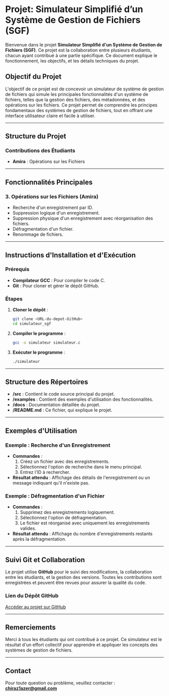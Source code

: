 # Projet: Simulateur Simplifié d’un Système de Gestion de Fichiers (SGF)

Bienvenue dans le projet **Simulateur Simplifié d'un Système de Gestion de Fichiers (SGF)**. Ce projet est la collaboration entre plusieurs étudiants, chacun ayant contribué à une partie spécifique. Ce document explique le fonctionnement, les objectifs, et les détails techniques du projet.

## Objectif du Projet

L'objectif de ce projet est de concevoir un simulateur de système de gestion de fichiers qui simule les principales fonctionnalités d'un système de fichiers, telles que la gestion des fichiers, des métadonnées, et des opérations sur les fichiers. Ce projet permet de comprendre les principes fondamentaux des systèmes de gestion de fichiers, tout en offrant une interface utilisateur claire et facile à utiliser.

---

## Structure du Projet

### Contributions des Étudiants

- **Amira** : Opérations sur les Fichiers

---

## Fonctionnalités Principales

### 3. **Opérations sur les Fichiers (Amira)**
- Recherche d'un enregistrement par ID.
- Suppression logique d'un enregistrement.
- Suppression physique d'un enregistrement avec réorganisation des fichiers.
- Défragmentation d'un fichier.
- Renommage de fichiers.

---

## Instructions d'Installation et d'Exécution

### Prérequis
- **Compilateur GCC** : Pour compiler le code C.
- **Git** : Pour cloner et gérer le dépôt GitHub.

### Étapes
1. **Cloner le dépôt** :
   ```bash
   git clone <URL-du-depot-GitHub>
   cd simulateur_sgf
   ```

2. **Compiler le programme** :
   ```bash
   gcc -o simulateur simulateur.c
   ```

3. **Exécuter le programme** :
   ```bash
   ./simulateur
   ```

---

## Structure des Répertoires

- **/src** : Contient le code source principal du projet.
- **/examples** : Contient des exemples d'utilisation des fonctionnalités.
- **/docs** : Documentation détaillée du projet.
- **/README.md** : Ce fichier, qui explique le projet.

---

## Exemples d'Utilisation

### Exemple : Recherche d'un Enregistrement
- **Commandes** :
  1. Créez un fichier avec des enregistrements.
  2. Sélectionnez l'option de recherche dans le menu principal.
  3. Entrez l'ID à rechercher.
- **Résultat attendu** : Affichage des détails de l'enregistrement ou un message indiquant qu'il n'existe pas.

### Exemple : Défragmentation d'un Fichier
- **Commandes** :
  1. Supprimez des enregistrements logiquement.
  2. Sélectionnez l'option de défragmentation.
  3. Le fichier est réorganisé avec uniquement les enregistrements valides.
- **Résultat attendu** : Affichage du nombre d'enregistrements restants après la défragmentation.

---

## Suivi Git et Collaboration

Le projet utilise **GitHub** pour le suivi des modifications, la collaboration entre les étudiants, et la gestion des versions. Toutes les contributions sont enregistrées et peuvent être revues pour assurer la qualité du code.

### Lien du Dépôt GitHub
[Accéder au projet sur GitHub](<URL-du-depot>)

---

## Remerciements

Merci à tous les étudiants qui ont contribué à ce projet. Ce simulateur est le résultat d'un effort collectif pour apprendre et appliquer les concepts des systèmes de gestion de fichiers.

---

## Contact

Pour toute question ou problème, veuillez contacter : **chiraz1azer@gmail.com**
